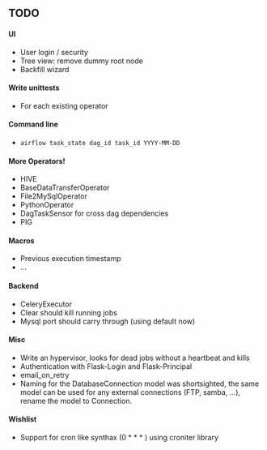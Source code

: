 TODO
-----
#### UI
* User login / security
* Tree view: remove dummy root node
* Backfill wizard

#### Write unittests
* For each existing operator

#### Command line
* `airflow task_state dag_id task_id YYYY-MM-DD`

#### More Operators!
* HIVE
* BaseDataTransferOperator
* File2MySqlOperator
* PythonOperator
* DagTaskSensor for cross dag dependencies
* PIG

#### Macros
* Previous execution timestamp
* ...

#### Backend
* CeleryExecutor
* Clear should kill running jobs
* Mysql port should carry through (using default now)

#### Misc
* Write an hypervisor, looks for dead jobs without a heartbeat and kills
* Authentication with Flask-Login and Flask-Principal
* email_on_retry
* Naming for the DatabaseConnection model was shortsighted, the same model can be used for any external connections (FTP, samba, ...), rename the model to Connection.

#### Wishlist
* Support for cron like synthax (0 * * * ) using croniter library
